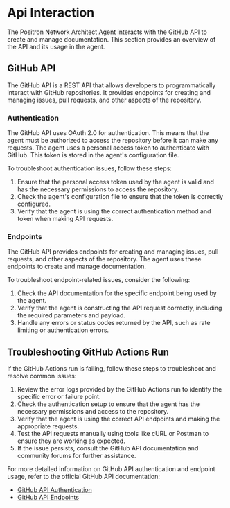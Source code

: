 # Api Interaction

The Positron Network Architect Agent interacts with the GitHub API to create and manage documentation. This section provides an overview of the API and its usage in the agent.

## GitHub API

The GitHub API is a REST API that allows developers to programmatically interact with GitHub repositories. It provides endpoints for creating and managing issues, pull requests, and other aspects of the repository.

### Authentication

The GitHub API uses OAuth 2.0 for authentication. This means that the agent must be authorized to access the repository before it can make any requests. The agent uses a personal access token to authenticate with GitHub. This token is stored in the agent's configuration file.

To troubleshoot authentication issues, follow these steps:
1. Ensure that the personal access token used by the agent is valid and has the necessary permissions to access the repository.
2. Check the agent's configuration file to ensure that the token is correctly configured.
3. Verify that the agent is using the correct authentication method and token when making API requests.

### Endpoints

The GitHub API provides endpoints for creating and managing issues, pull requests, and other aspects of the repository. The agent uses these endpoints to create and manage documentation.

To troubleshoot endpoint-related issues, consider the following:
1. Check the API documentation for the specific endpoint being used by the agent.
2. Verify that the agent is constructing the API request correctly, including the required parameters and payload.
3. Handle any errors or status codes returned by the API, such as rate limiting or authentication errors.

## Troubleshooting GitHub Actions Run

If the GitHub Actions run is failing, follow these steps to troubleshoot and resolve common issues:
1. Review the error logs provided by the GitHub Actions run to identify the specific error or failure point.
2. Check the authentication setup to ensure that the agent has the necessary permissions and access to the repository.
3. Verify that the agent is using the correct API endpoints and making the appropriate requests.
4. Test the API requests manually using tools like cURL or Postman to ensure they are working as expected.
5. If the issue persists, consult the GitHub API documentation and community forums for further assistance.

For more detailed information on GitHub API authentication and endpoint usage, refer to the official GitHub API documentation:

- [GitHub API Authentication](https://docs.github.com/en/rest/guides/getting-started-with-the-rest-api#authentication)
- [GitHub API Endpoints](https://docs.github.com/en/rest/guides/getting-started-with-the-rest-api#endpoints)
